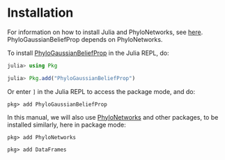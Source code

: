 # Installation

For information on how to install Julia and PhyloNetworks, see
[here](https://crsl4.github.io/PhyloNetworks.jl/dev/man/installation/#Installation).
PhyloGaussianBeliefProp depends on PhyloNetworks.

To install [PhyloGaussianBeliefProp](https://github.com/cecileane/PhyloGaussianBeliefProp.jl)
in the Julia REPL, do:
```julia
julia> using Pkg

julia> Pkg.add("PhyloGaussianBeliefProp")
```

Or enter `]` in the Julia REPL to access the package mode, and do:
```
pkg> add PhyloGaussianBeliefProp
```

In this manual, we will also use
[PhyloNetworks](https://github.com/crsl4/PhyloNetworks.jl) and other packages,
to be installed similarly, here in package mode:
```
pkg> add PhyloNetworks

pkg> add DataFrames
```
